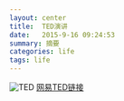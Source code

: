 ```yaml
---
layout: center
title:  TED演讲
date:   2015-9-16 09:24:53
summary: 摘要
categories: life
tags: life
---
```

![TED](https://github.com/ironicstone/ironicstone.github.io/raw/master/image/life/NowOrNerver.jpg)
[网易TED链接](http://open.163.com/special/ted10collection/)
